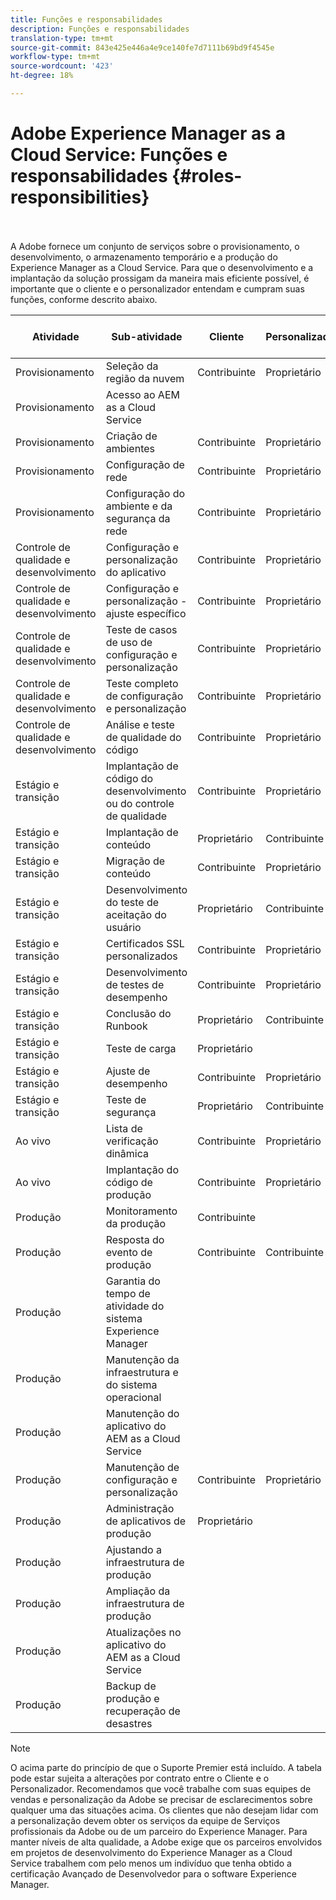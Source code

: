 ```yaml
---
title: Funções e responsabilidades
description: Funções e responsabilidades
translation-type: tm+mt
source-git-commit: 843e425e446a4e9ce140fe7d7111b69bd9f4545e
workflow-type: tm+mt
source-wordcount: '423'
ht-degree: 18%

---
```



# Adobe Experience Manager as a Cloud Service: Funções e responsabilidades {#roles-responsibilities}

<br></br>
A Adobe fornece um conjunto de serviços sobre o provisionamento, o desenvolvimento, o armazenamento temporário e a produção do Experience Manager as a Cloud Service. Para que o desenvolvimento e a implantação da solução prossigam da maneira mais eficiente possível, é importante que o cliente e o personalizador entendam e cumpram suas funções, conforme descrito abaixo.


| Atividade | Sub-atividade | Cliente | Personalizador | Adobe | Funcionalidade do Cloud Manager |
|---------------------------------|-------------------------------------------------------|-------------|-------------|---------|-----------------------------|
| Provisionamento | Seleção da região da nuvem | Contribuinte | Proprietário | Supervisor | Sim |
| Provisionamento | Acesso ao AEM as a Cloud Service |  |  | Proprietário | Sim |
| Provisionamento | Criação de ambientes | Contribuinte | Proprietário | Supervisor | Sim |
| Provisionamento | Configuração de rede | Contribuinte | Proprietário | Supervisor | Sim |
| Provisionamento | Configuração do ambiente e da segurança da rede | Contribuinte | Proprietário | Supervisor | Sim |
| Controle de qualidade e desenvolvimento | Configuração e personalização do aplicativo | Contribuinte | Proprietário |  |  |
| Controle de qualidade e desenvolvimento | Configuração e personalização - ajuste específico | Contribuinte | Proprietário |  |  |
| Controle de qualidade e desenvolvimento | Teste de casos de uso de configuração e personalização | Contribuinte | Proprietário |  |  |
| Controle de qualidade e desenvolvimento | Teste completo de configuração e personalização | Contribuinte | Proprietário |  |  |
| Controle de qualidade e desenvolvimento | Análise e teste de qualidade do código | Contribuinte | Proprietário | Supervisor | Sim |
| Estágio e transição | Implantação de código do desenvolvimento ou do controle de qualidade | Contribuinte | Proprietário | Supervisor | Sim |
| Estágio e transição | Implantação de conteúdo | Proprietário | Contribuinte |  |  |
| Estágio e transição | Migração de conteúdo | Contribuinte | Proprietário |  |  |
| Estágio e transição | Desenvolvimento do teste de aceitação do usuário | Proprietário | Contribuinte |  |  |
| Estágio e transição | Certificados SSL personalizados | Contribuinte | Proprietário | Supervisor | Sim |
| Estágio e transição | Desenvolvimento de testes de desempenho | Contribuinte | Proprietário |  |  |
| Estágio e transição | Conclusão do Runbook | Proprietário | Contribuinte |  |  |
| Estágio e transição | Teste de carga | Proprietário |  |  |  |
| Estágio e transição | Ajuste de desempenho | Contribuinte | Proprietário |  |  |
| Estágio e transição | Teste de segurança | Proprietário | Contribuinte |  |  |
| Ao vivo | Lista de verificação dinâmica | Contribuinte | Proprietário |  |  |
| Ao vivo | Implantação do código de produção | Contribuinte | Proprietário | Supervisor | Sim |
| Produção | Monitoramento da produção | Contribuinte |  | Proprietário |  |
| Produção | Resposta do evento de produção | Contribuinte | Contribuinte | Proprietário |  |
| Produção | Garantia do tempo de atividade do sistema Experience Manager |  |  | Proprietário |  |
| Produção | Manutenção da infraestrutura e do sistema operacional |  |  | Proprietário |  |
| Produção | Manutenção do aplicativo do AEM as a Cloud Service |  |  | Proprietário |  |
| Produção | Manutenção de configuração e personalização | Contribuinte | Proprietário |  |  |
| Produção | Administração de aplicativos de produção | Proprietário |  |  |  |
| Produção | Ajustando a infraestrutura de produção |  |  | Proprietário |  |
| Produção | Ampliação da infraestrutura de produção |  |  | Proprietário |  |
| Produção | Atualizações no aplicativo do AEM as a Cloud Service |  |  | Proprietário |  |
| Produção | Backup de produção e recuperação de desastres |  |  | Proprietário |  |

>[!NOTE]
>
> O acima parte do princípio de que o Suporte Premier está incluído. A tabela pode estar sujeita a alterações por contrato entre o Cliente e o Personalizador. Recomendamos que você trabalhe com suas equipes de vendas e personalização da Adobe se precisar de esclarecimentos sobre qualquer uma das situações acima.
> Os clientes que não desejam lidar com a personalização devem obter os serviços da equipe de Serviços profissionais da Adobe ou de um parceiro do Experience Manager.
>Para manter níveis de alta qualidade, a Adobe exige que os parceiros envolvidos em projetos de desenvolvimento do Experience Manager as a Cloud Service trabalhem com pelo menos um indivíduo que tenha obtido a certificação Avançado de Desenvolvedor para o software Experience Manager.
